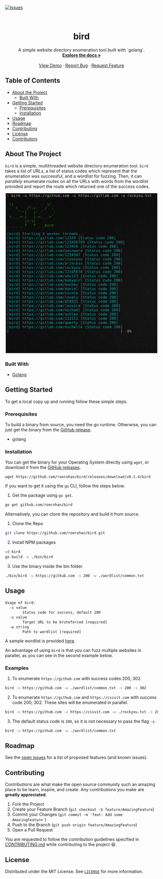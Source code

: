 [![Issues][issues-shield]][issues-url]

<!-- PROJECT LOGO -->
<br />
<p align="center">
  <!-- <a href="https://github.com/roerohan/bird">
    <img src="https://project-logo.png" alt="Logo" width="80">
  </a> -->

  <h1 align="center">bird</h1>

  <p align="center">
    A simple website directory enumeration tool built with `golang`.
    <br />
    <a href="https://github.com/roerohan/bird"><strong>Explore the docs »</strong></a>
    <br />
    <br />
    <a href="https://github.com/roerohan/bird">View Demo</a>
    ·
    <a href="https://github.com/roerohan/bird/issues">Report Bug</a>
    ·
    <a href="https://github.com/roerohan/bird/issues">Request Feature</a>
  </p>
</p>



<!-- TABLE OF CONTENTS -->
## Table of Contents

* [About the Project](#about-the-project)
  * [Built With](#built-with)
* [Getting Started](#getting-started)
  * [Prerequisites](#prerequisites)
  * [Installation](#installation)
* [Usage](#usage)
* [Roadmap](#roadmap)
* [Contributing](#contributing)
* [License](#license)
* [Contributors](#contributors-)



<!-- ABOUT THE PROJECT -->
## About The Project

`bird` is a simple, multithreaded website directory enumeration tool. `bird` takes a list of URLs, a list of status codes which represent that the enumeration was successful, and a wordlist for fuzzing. Then, it can _parallely_ enumerate routes on all the URLs with words from the wordlist provided and report the route which returned one of the success codes.

<p align="center">
<img src="./assets/images/bird.png" width="500">
</p>


### Built With

* [Golang](https://golang.org/)



<!-- GETTING STARTED -->
## Getting Started

To get a local copy up and running follow these simple steps.

### Prerequisites

To build a binary from source, you need the go runtime. Otherwise, you can just get the binary from the [GitHub release](https://github.com/roerohan/bird/releases/).
* golang


### Installation

You can get the binary for your Operating System directly using `wget`, or download it from the [GitHub releases](https://github.com/roerohan/bird/releases/).

```
wget https://github.com/roerohan/bird/releases/download/v0.1.4/bird
```

If you want to get it using the `go` CLI, follow the steps below.

1. Get the package using `go get`.
```sh
go get github.com/roerohan/bird
```

Alternatively, you can clone the repository and build it from source.

1. Clone the Repo
```sh
git clone https://github.com/roerohan/bird.git
```
2. Install NPM packages
```sh
cd bird
go build -o ./bin/bird
```
3. Use the binary inside the bin folder.
```sh
./bin/bird -u https://github.com -s 200 -w ./wordlist/common.txt
```



<!-- USAGE EXAMPLES -->
## Usage

```
Usage of bird:
  -s value
        Status code for success, default 200
  -u value
        Target URL to be bruteforced [required]
  -w string
        Path to wordlist [required]
```

A sample wordlist is provided [here](./wordlist/comon.txt).

An advantage of using `bird` is that you can fuzz multiple websites in parallel, as you can see in the second example below.

### Examples

1. To enumerate `https://github.com` with success codes 200, 302.
```sh
bird -u https://github.com -w ./wordlist/common.txt -s 200 -s 302
```

2. To enumerate `https://github.com` and `https://csivit.com` with success code 200, 302. These sites will be enumerated in parallel.
```sh
bird -u https://github.com -u https://csivit.com -w ./rockyou.txt -s 200 -s 302
```

3. The default status code is `200`, so it is not necessary to pass the flag `-s`.
```sh
bird -u https://github.com -w ./wordlist/common.txt
```


<!-- ROADMAP -->
## Roadmap

See the [open issues](https://github.com/roerohan/bird/issues) for a list of proposed features (and known issues).



<!-- CONTRIBUTING -->
## Contributing

Contributions are what make the open source community such an amazing place to be learn, inspire, and create. Any contributions you make are **greatly appreciated**.

1. Fork the Project
2. Create your Feature Branch (`git checkout -b feature/AmazingFeature`)
3. Commit your Changes (`git commit -m 'feat: Add some AmazingFeature'`)
4. Push to the Branch (`git push origin feature/AmazingFeature`)
5. Open a Pull Request

You are requested to follow the contribution guidelines specified in [CONTRIBUTING.md](./CONTRIBUTING.md) while contributing to the project :smile:.

<!-- LICENSE -->
## License

Distributed under the MIT License. See [`LICENSE`](./LICENSE) for more information.




<!-- MARKDOWN LINKS & IMAGES -->
<!-- https://www.markdownguide.org/basic-syntax/#reference-style-links -->
[roerohan-url]: https://roerohan.github.io
[issues-shield]: https://img.shields.io/github/issues/roerohan/bird.svg?style=flat-square
[issues-url]: https://github.com/roerohan/bird/issues
